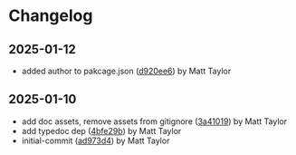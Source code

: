 # Changelog


## 2025-01-12
- added author to pakcage.json ([d920ee6](https://github.com/mjt-engine/assert/commit/d920ee694112d2930699979cf9b10b6dd70e43ca)) by Matt Taylor

## 2025-01-10
- add doc assets, remove assets from gitignore ([3a41019](https://github.com/mjt-engine/assert/commit/3a4101958b0dd0bc117f696b22fcc43cf2e45f2a)) by Matt Taylor
- add typedoc dep ([4bfe29b](https://github.com/mjt-engine/assert/commit/4bfe29b7146525f911bbfdf50201a9eb3d56849f)) by Matt Taylor
- initial-commit ([ad973d4](https://github.com/mjt-engine/assert/commit/ad973d40ea05cb1da42f5df94f103196ebc55899)) by Matt Taylor
